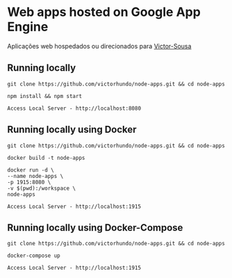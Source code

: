 # Web apps hosted on Google App Engine

Aplicações web hospedados ou direcionados para [Victor-Sousa](http://victor-sousa.appspot.com/)

## Running locally

`git clone https://github.com/victorhundo/node-apps.git && cd node-apps`

`npm install && npm start`

`Access Local Server - http://localhost:8080`

## Running locally using Docker

`git clone https://github.com/victorhundo/node-apps.git && cd node-apps`

`docker build -t node-apps`

``` 
docker run -d \
--name node-apps \
-p 1915:8080 \
-v $(pwd):/workspace \
node-apps
```

`Access Local Server - http://localhost:1915`

## Running locally using Docker-Compose

`git clone https://github.com/victorhundo/node-apps.git && cd node-apps`

`docker-compose up`

`Access Local Server - http://localhost:1915`

